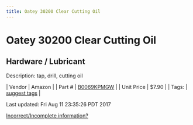 ```yaml
---
title: Oatey 30200 Clear Cutting Oil
---
```


# Oatey 30200 Clear Cutting Oil
## Hardware / Lubricant
Description: 	tap, drill, cutting oil 

| Vendor | Amazon | 
| Part # | [B0069KPMGW](https://www.amazon.com/Oatey-30200-Cutting-Threads-16-Ounce/dp/B0069KPMGW/ref=sr_1_3?ie=UTF8&qid=1502165716&sr=8-3&keywords=Cutting%20oil) | 
| Unit Price | $7.90 | 
| Tags: | [suggest tags](https://docs.google.com/forms/d/e/1FAIpQLSeWyY8v3RgOty-MyWmh9U0iivNYN_molChYyS-0U-o-kOAv_g/viewform) | 

Last updated: Fri Aug 11 23:35:26 PDT 2017

 [Incorrect/Incomplete information?](https://docs.google.com/forms/d/e/1FAIpQLSeWyY8v3RgOty-MyWmh9U0iivNYN_molChYyS-0U-o-kOAv_g/viewform)